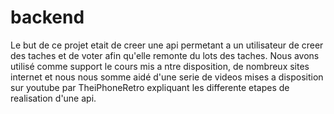 # backend
Le but de ce projet etait de creer une api permetant a un utilisateur de creer des taches et de voter afin qu'elle remonte du lots des taches.
Nous avons utilisé comme support le cours mis a ntre disposition, de nombreux sites internet et nous nous somme aidé d'une serie de videos mises a disposition sur youtube par TheiPhoneRetro expliquant les differente etapes de realisation d'une api.

